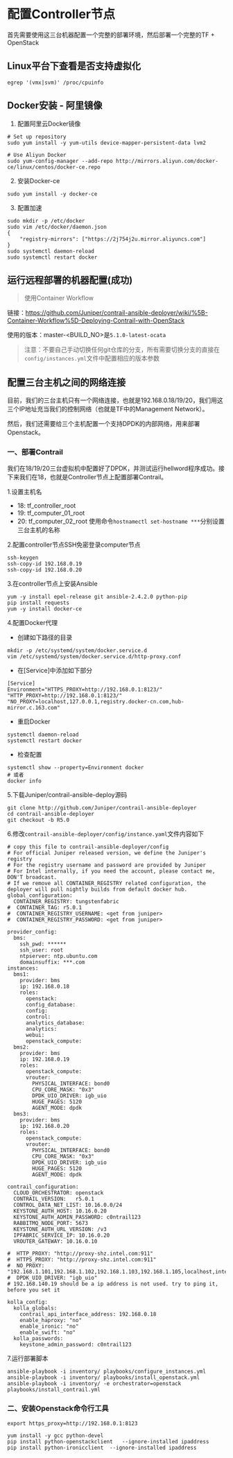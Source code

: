 # 配置Controller节点

首先需要使用这三台机器配置一个完整的部署环境，然后部署一个完整的TF + OpenStack

## Linux平台下查看是否支持虚拟化

```shell
egrep '(vmx|svm)' /proc/cpuinfo
```

## Docker安装 - 阿里镜像

1. 配置阿里云Docker镜像
```shell
# Set up repository
sudo yum install -y yum-utils device-mapper-persistent-data lvm2

# Use Aliyun Docker
sudo yum-config-manager --add-repo http://mirrors.aliyun.com/docker-ce/linux/centos/docker-ce.repo
```

2. 安装Docker-ce
```shell
sudo yum install -y docker-ce
```

3. 配置加速
```shell
sudo mkdir -p /etc/docker
sudo vim /etc/docker/daemon.json
{
  	"registry-mirrors": ["https://2j754j2u.mirror.aliyuncs.com"]
}
sudo systemctl daemon-reload
sudo systemctl restart docker
```

## 运行远程部署的机器配置(成功)

> 使用Container Workflow

链接：https://github.com/Juniper/contrail-ansible-deployer/wiki/%5B-Container-Workflow%5D-Deploying-Contrail-with-OpenStack

使用的版本：master-<BUILD_NO>是`5.1.0-latest-ocata`

> 注意：不要自己手动切换任何git仓库的分支，所有需要切换分支的直接在`config/instances.yml`文件中配置相应的版本参数

## 配置三台主机之间的网络连接

目前，我们的三台主机只有一个网络连接，也就是192.168.0.18/19/20，我们用这三个IP地址充当我们的控制网络（也就是TF中的Management Network）。

然后，我们还需要给三个主机配置一个支持DPDK的内部网络，用来部署Openstack。

### 一、部署Contrail

我们在18/19/20三台虚拟机中配置好了DPDK，并测试运行hellword程序成功。接下来我们在18，也就是Controller节点上配置部署Contrail。

1.设置主机名
- 18: tf_controller_root
- 19: tf_computer_01_root
- 20: tf_computer_02_root
使用命令`hostnamectl set-hostname ***`分别设置三台主机的名称

2.配置controller节点SSH免密登录computer节点
```
ssh-keygen
ssh-copy-id 192.168.0.19
ssh-copy-id 192.168.0.20
```

3.在controller节点上安装Ansible
```
yum -y install epel-release git ansible-2.4.2.0 python-pip
pip install requests
yum -y install docker-ce
```

4.配置Docker代理

- 创建如下路径的目录
```
mkdir -p /etc/systemd/system/docker.service.d
vim /etc/systemd/system/docker.service.d/http-proxy.conf
```

- 在[Service]中添加如下部分
```
[Service]
Environment="HTTPS_PROXY=http://192.168.0.1:8123/" "HTTP_PROXY=http://192.168.0.1:8123/" "NO_PROXY=localhost,127.0.0.1,registry.docker-cn.com,hub-mirror.c.163.com"
```

- 重启Docker
```
systemctl daemon-reload
systemctl restart docker
```

- 检查配置
```
systemctl show --property=Environment docker
# 或者
docker info
```


5.下载Juniper/contrail-ansible-deploy源码
```
git clone http://github.com/Juniper/contrail-ansible-deployer
cd contrail-ansible-deployer
git checkout -b R5.0
```

6.修改`contrail-ansible-deployer/config/instance.yaml`文件内容如下

```
# copy this file to contrail-ansible-deployer/config
# For official Juniper released version, we define the Juniper's registry
# For the registry username and password are provided by Juniper
# For Intel internally, if you need the account, please contact me, DON'T broadcast.
# If we remove all CONTAINER_REGISTRY related configuration, the deployer will pull nightly builds from default docker hub.
global_configuration:
  CONTAINER_REGISTRY: tungstenfabric
#  CONTAINER_TAG: r5.0.1
#  CONTAINER_REGISTRY_USERNAME: <get from juniper>
#  CONTAINER_REGISTRY_PASSWORD: <get from juniper>

provider_config:
  bms:
    ssh_pwd: ******
    ssh_user: root
    ntpserver: ntp.ubuntu.com
    domainsuffix: ***.com
instances:
  bms1:
    provider: bms
    ip: 192.168.0.18
    roles:
      openstack:
      config_database:
      config:
      control:
      analytics_database:
      analytics:
      webui:
      openstack_compute:
  bms2:
    provider: bms
    ip: 192.168.0.19
    roles:
      openstack_compute:
      vrouter:
        PHYSICAL_INTERFACE: bond0
        CPU_CORE_MASK: "0x3"
        DPDK_UIO_DRIVER: igb_uio
        HUGE_PAGES: 5120
        AGENT_MODE: dpdk
  bms3:
    provider: bms
    ip: 192.168.0.20
    roles:
      openstack_compute:
      vrouter:
        PHYSICAL_INTERFACE: bond0 
        CPU_CORE_MASK: "0x3"
        DPDK_UIO_DRIVER: igb_uio
        HUGE_PAGES: 5120
        AGENT_MODE: dpdk

contrail_configuration:
  CLOUD_ORCHESTRATOR: openstack
  CONTRAIL_VERSION:   r5.0.1
  CONTROL_DATA_NET_LIST: 10.16.0.0/24
  KEYSTONE_AUTH_HOST: 10.16.0.20
  KEYSTONE_AUTH_ADMIN_PASSWORD: c0ntrail123
  RABBITMQ_NODE_PORT: 5673
  KEYSTONE_AUTH_URL_VERSION: /v3
  IPFABRIC_SERVICE_IP: 10.16.0.20
  VROUTER_GATEWAY: 10.16.0.10

#  HTTP_PROXY: "http://proxy-shz.intel.com:911"
#  HTTPS_PROXY: "http://proxy-shz.intel.com:911"
#  NO_PROXY: "192.168.1.101,192.168.1.102,192.168.1.103,192.168.1.105,localhost,intel.com"
#  DPDK_UIO_DRIVER: "igb_uio"
# 192.168.140.19 should be a ip address is not used. try to ping it, before you set it

kolla_config:
  kolla_globals:
    contrail_api_interface_address: 192.168.0.18
    enable_haproxy: "no"
    enable_ironic: "no"
    enable_swift: "no"
  kolla_passwords:
    keystone_admin_password: c0ntrail123

```

7.运行部署脚本
```
ansible-playbook -i inventory/ playbooks/configure_instances.yml
ansible-playbook -i inventory/ playbooks/install_openstack.yml
ansible-playbook -i inventory/ -e orchestrator=openstack playbooks/install_contrail.yml
```

### 二、安装Openstack命令行工具
`export https_proxy=http://192.168.0.1:8123`

```
yum install -y gcc python-devel
pip install python-openstackclient   --ignore-installed ipaddress
pip install python-ironicclient  --ignore-installed ipaddress
```